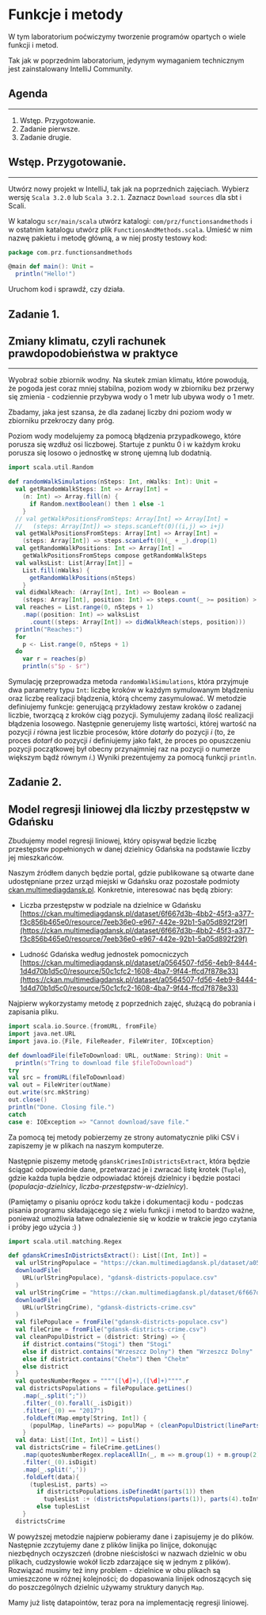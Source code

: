 # Funkcje i metody

W tym laboratorium poćwiczymy tworzenie programów opartych
o wiele funkcji i metod.

Tak jak w poprzednim laboratorium, jedynym wymaganiem technicznym
jest zainstalowany IntelliJ Community.

## Agenda

---

1. Wstęp. Przygotowanie.
2. Zadanie pierwsze.
3. Zadanie drugie.

## Wstęp. Przygotowanie.

---

Utwórz nowy projekt w IntelliJ, tak jak na poprzednich zajęciach.
Wybierz wersję `Scala 3.2.0` lub `Scala 3.2.1`. Zaznacz `Download
sources` dla sbt i Scali.

W katalogu `scr/main/scala` utwórz katalogi: `com/prz/functionsandmethods`
i w ostatnim katalogu utwórz plik `FunctionsAndMethods.scala`.
Umieść w nim nazwę pakietu i metodę główną, a w niej prosty testowy kod:

```scala
package com.prz.functionsandmethods

@main def main(): Unit =
  println("Hello!")
```

Uruchom kod i sprawdź, czy działa.

## Zadanie 1.
## Zmiany klimatu, czyli rachunek prawdopodobieństwa w praktyce

---

Wyobraź sobie zbiornik wodny. Na skutek zmian klimatu, które powodują,
że pogoda jest coraz mniej stabilna, poziom wody w zbiorniku bez
przerwy się zmienia - codziennie przybywa wody o 1 metr lub ubywa
wody o 1 metr.

Zbadamy, jaka jest szansa, że dla zadanej liczby dni poziom
wody w zbiorniku przekroczy dany próg.

Poziom wody modelujemy za pomocą błądzenia przypadkowego,
które porusza się wzdłuż osi liczbowej. Startuje z punktu 0
i w każdym kroku porusza się losowo o jednostkę w stronę
ujemną lub dodatnią.

```scala
import scala.util.Random

def randomWalkSimulations(nSteps: Int, nWalks: Int): Unit =
  val getRandomWalkSteps: Int => Array[Int] =
    (n: Int) => Array.fill(n) {
      if Random.nextBoolean() then 1 else -1
    }
  // val getWalkPositionsFromSteps: Array[Int] => Array[Int] =
  //   (steps: Array[Int]) => steps.scanLeft(0)((i,j) => i+j)
  val getWalkPositionsFromSteps: Array[Int] => Array[Int] =
    (steps: Array[Int]) => steps.scanLeft(0)(_ + _).drop(1)
  val getRandomWalkPositions: Int => Array[Int] =
    getWalkPositionsFromSteps compose getRandomWalkSteps
  val walksList: List[Array[Int]] =
    List.fill(nWalks) {
      getRandomWalkPositions(nSteps)
    }
  val didWalkReach: (Array[Int], Int) => Boolean =
    (steps: Array[Int], position: Int) => steps.count(_ >= position) > 0
  val reaches = List.range(0, nSteps + 1)
    .map((position: Int) => walksList
      .count((steps: Array[Int]) => didWalkReach(steps, position)))
  println("Reaches:")
  for
    p <- List.range(0, nSteps + 1)
  do
    var r = reaches(p)
    println(s"$p - $r")
```

Symulację przeprowadza metoda `randomWalkSimulations`, która
przyjmuje dwa parametry typu `Int`: liczbę kroków w każdym
symulowanym błądzeniu oraz liczbę realizacji błądzenia, którą chcemy
zasymulować. W metodzie definiujemy funkcje: generującą przykładowy
zestaw kroków o zadanej liczbie, tworzącą z kroków ciąg pozycji.
Symulujemy zadaną ilość realizacji błądzenia losowego.
Następnie generujemy listę wartości, której wartość na pozycji
_i_ równa jest liczbie procesów, które _dotarły_ do pozycji _i_
(to, że proces _dotarł_ do pozycji _i_ definiujemy jako fakt,
że proces po opuszczeniu pozycji początkowej był obecny przynajmniej
raz na pozycji o numerze większym bądź równym _i_.) Wyniki
prezentujemy za pomocą funkcji `println`.

## Zadanie 2.
## Model regresji liniowej dla liczby przestępstw w Gdańsku

Zbudujemy model regresji liniowej, który opisywał będzie liczbę
przestępstw popełnionych w danej dzielnicy Gdańska na podstawie
liczby jej mieszkańców.

Naszym źródłem danych będzie portal, gdzie publikowane są otwarte dane
udostępniane przez urząd miejski w Gdańsku oraz pozostałe podmioty
[ckan.multimediagdansk.pl](https://ckan.multimediagdansk.pl/). Konkretnie,
interesować nas będą zbiory:

- Liczba przestępstw w podziale na dzielnice w Gdańsku
[https://ckan.multimediagdansk.pl/dataset/6f667d3b-4bb2-45f3-a377-f3c856b465e0/resource/7eeb36e0-e967-442e-92b1-5a05d892f29f](https://ckan.multimediagdansk.pl/dataset/6f667d3b-4bb2-45f3-a377-f3c856b465e0/resource/7eeb36e0-e967-442e-92b1-5a05d892f29f)

- Ludność Gdańska według jednostek pomocniczych
[https://ckan.multimediagdansk.pl/dataset/a0564507-fd56-4eb9-8444-1d4d70b1d5c0/resource/50c1cfc2-1608-4ba7-9f44-ffcd7f878e33](https://ckan.multimediagdansk.pl/dataset/a0564507-fd56-4eb9-8444-1d4d70b1d5c0/resource/50c1cfc2-1608-4ba7-9f44-ffcd7f878e33)

Najpierw wykorzystamy metodę z poprzednich zajęć, służącą do pobrania
i zapisania pliku.

```scala
import scala.io.Source.{fromURL, fromFile}
import java.net.URL
import java.io.{File, FileReader, FileWriter, IOException}

def downloadFile(fileToDownload: URL, outName: String): Unit =
  println(s"Tring to download file $fileToDownload")
try
val src = fromURL(fileToDownload)
val out = FileWriter(outName)
out.write(src.mkString)
out.close()
println("Done. Closing file.")
catch
case e: IOException => "Cannot download/save file."
```

Za pomocą tej metody pobierzemy ze strony automatycznie pliki CSV
i zapiszemy je w plikach na naszym komputerze.

Następnie piszemy metodę `gdanskCrimesInDistrictsExtract`, która
będzie ściągać odpowiednie dane, przetwarzać je i zwracać
listę krotek (`Tuple`), gdzie każda tupla będzie odpowiadać
którejś dzielnicy i będzie postaci (_populacja-dzielnicy_, _liczba-przestępstw-w-dzielnicy_).

(Pamiętamy o pisaniu oprócz kodu także i dokumentacji kodu -
podczas pisania programu składającego się z wielu funkcji i metod
to bardzo ważne, ponieważ umożliwia łatwe odnalezienie się w kodzie
w trakcie jego czytania i próby jego użycia :) )

```scala
import scala.util.matching.Regex

def gdanskCrimesInDistrictsExtract(): List[(Int, Int)] =
  val urlStringPopulace = "https://ckan.multimediagdansk.pl/dataset/a0564507-fd56-4eb9-8444-1d4d70b1d5c0/resource/50c1cfc2-1608-4ba7-9f44-ffcd7f878e33/download/ludnosc-gdanska-wg-jednostek-pomocniczych.csv"
  downloadFile(
    URL(urlStringPopulace), "gdansk-districts-populace.csv"
  )
  val urlStringCrime = "https://ckan.multimediagdansk.pl/dataset/6f667d3b-4bb2-45f3-a377-f3c856b465e0/resource/7eeb36e0-e967-442e-92b1-5a05d892f29f/download/liczba-przestpstw-w-podziale-na-dzielnice-gdaska-w-latach-2015-2017-uszeregowano-rosnco-arkusz1.csv"
  downloadFile(
    URL(urlStringCrime), "gdansk-districts-crime.csv"
  )
  val filePopulace = fromFile("gdansk-districts-populace.csv")
  val fileCrime = fromFile("gdansk-districts-crime.csv")
  val cleanPopulDistrict = (district: String) => {
    if district.contains("Stogi") then "Stogi"
    else if district.contains("Wrzeszcz Dolny") then "Wrzeszcz Dolny"
    else if district.contains("Chełm") then "Chełm"
    else district
  }
  val quotesNumberRegex = """"([\d]+),([\d]+)"""".r
  val districtsPopulations = filePopulace.getLines()
    .map(_.split(";"))
    .filter(_(0).forall(_.isDigit))
    .filter(_(0) == "2017")
    .foldLeft(Map.empty[String, Int]) {
      (populMap, lineParts) => populMap + (cleanPopulDistrict(lineParts(1)) -> lineParts(2).toInt)
    }
  val data: List[(Int, Int)] = List()
  val districtsCrime = fileCrime.getLines()
    .map(quotesNumberRegex.replaceAllIn(_, m => m.group(1) + m.group(2)))
    .filter(_(0).isDigit)
    .map(_.split(','))
    .foldLeft(data){
      (tuplesList, parts) =>
        if districtsPopulations.isDefinedAt(parts(1)) then
          tuplesList :+ (districtsPopulations(parts(1)), parts(4).toInt)
        else tuplesList
    }
  districtsCrime
```

W powyższej metodzie najpierw pobieramy dane i zapisujemy je do plików.
Następnie zczytujemy dane z plików linijka po linijce, dokonując niezbędnych
oczyszczeń (drobne nieścisłości w nazwach dzielnic w obu plikach,
cudzysłowie wokół liczb zdarzające się w jednym z plików). Rozwiązać musimy
też inny problem - dzielnice w obu plikach są umieszczone w różnej kolejności;
do dopasowania linijek odnoszących się do poszczególnych dzielnic
używamy struktury danych `Map`.

Mamy już listę datapointów, teraz pora na implementację regresji liniowej.